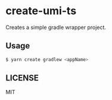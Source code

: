 # create-umi-ts

Creates a simple gradle wrapper project.

## Usage

```bash
$ yarn create gradlew <appName>
```

## LICENSE

MIT


